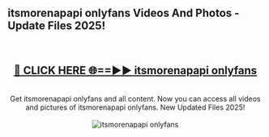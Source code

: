 <h2>itsmorenapapi onlyfans Videos And Photos - Update Files 2025!</h2>
<br>
<div align="center">
<h2><a href="https://linkcuts.com/hfmhzwbr" rel="nofollow">🔴 CLICK HERE 🌐==►► itsmorenapapi onlyfans</a></h2>
<br>
Get itsmorenapapi onlyfans and all content. Now you can access all videos and pictures of itsmorenapapi onlyfans. New Updated Files 2025!
<br>
<br>
<a href="https://linkcuts.com/hfmhzwbr" rel="nofollow" data-target="animated-image.originalLink"><img src="https://i.ibb.co.com/WyWwxjT/player-gif2.gif" alt="itsmorenapapi onlyfans" style="max-width: 100%; display: inline-block;" data-target="animated-image.originalImage"></a>
</div>
<br>